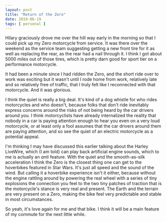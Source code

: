 ```yaml
---
layout: post
title: "Return of the Zero"
date: 2019-06-19
tags: [ personal ]
---
```


Hilary graciously drove me over the hill way early in the morning so that I could pick up my Zero motorcycle from
service. It was there over the weekend as the service team suggesting getting a new front tire for it as well as
replacing the rear, as the rear had a nail through it. I think I got about 5000 miles out of those tires, which is
pretty darn good for sport tier on a performance motorcycle.

It had been a minute since I had ridden the Zero, and the short ride over to work was exciting but it wasn't until I
rode home from work, relatively late and so relatively free of traffic, that I truly felt like I reconnected with that
motorcycle. And it was glorious.

I think the quiet is really a big deal. It's kind of a dog whistle for who rides motorcycles and who doesn't, because
folks that don't ride inevitably express concerns around the risks of not being heard by the car drivers around you. I
think motorcyclists have already internalized the reality that nobody in a car is paying attention enough to hear you
even on a very loud motorcycle, or at least only a fool assumes that the car drivers around them are paying attention,
and so see the quiet of an electric motorcycle as a potential appeal.

I'm thinking I may have discussed this earlier talking about the Harley LiveWire, which (I am told) can play back
artificial engine sounds, which to me is actually an *anti* feature. With the quiet and the smooth-as-silk acceleration
I think the Zero is the closest thing one can get to the hoverbikes featured in Star Wars. It's just all speed and the
sound of the wind. But calling it a hoverbike experience isn't it either, because without the engine rattling around by
powering the real wheel with a series of tiny explosions the connection you feel to the two tiny patches of traction
that is the motorcycle's stance is very real and present. The Earth and the terrain are very present on a Zero, making
the bike feel very predictable and stable in most circumstances.

So yeah, it's love again for me and that bike. I think it will be a main feature of my commute for the next little
while.

